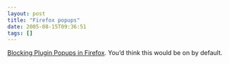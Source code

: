 ```yaml
---
layout: post
title: "Firefox popups"
date: 2005-08-15T09:36:51
tags: []
---
```


<p><a href="http://gojomo.blogspot.com/2005/08/fortify-firefoxs-pop-up-blocking.html">Blocking Plugin Popups in Firefox</a>.  You&#8217;d think this would be on by default.</p>

